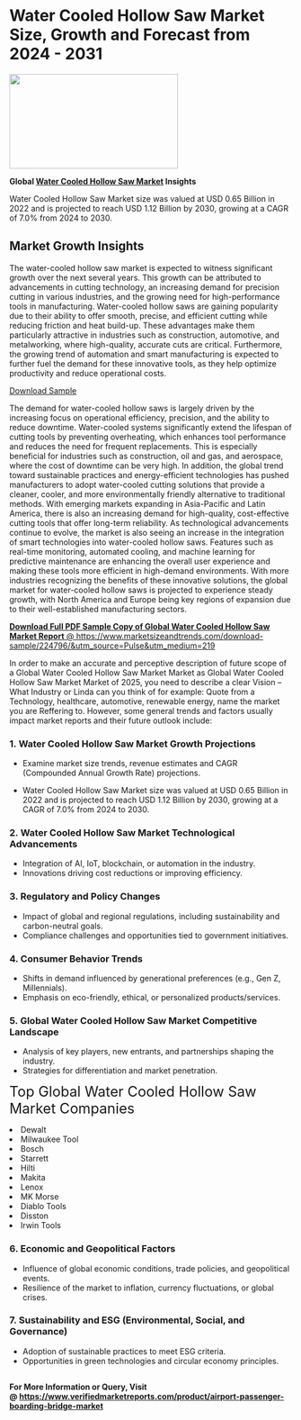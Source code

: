 <H1>Water Cooled Hollow Saw Market Size, Growth and Forecast from 2024 - 2031</H1><img class="aligncenter size-medium wp-image-584254" src="https://thirdeyenews.in/wp-content/uploads/2024/09/Global-Market-Research-300x168.jpeg" alt="" width="300" height="168" /><p><strong>Global&nbsp;<a href="https://www.marketsizeandtrends.com/download-sample/224796/&amp;utm_source=Pulse&amp;utm_medium=219">Water Cooled Hollow Saw Market</a> Insights</strong></p><p>Water Cooled Hollow Saw Market size was valued at USD 0.65 Billion in 2022 and is projected to reach USD 1.12 Billion by 2030, growing at a CAGR of 7.0% from 2024 to 2030.</p><p><h2>Market Growth Insights</h2> <p>The water-cooled hollow saw market is expected to witness significant growth over the next several years. This growth can be attributed to advancements in cutting technology, an increasing demand for precision cutting in various industries, and the growing need for high-performance tools in manufacturing. Water-cooled hollow saws are gaining popularity due to their ability to offer smooth, precise, and efficient cutting while reducing friction and heat build-up. These advantages make them particularly attractive in industries such as construction, automotive, and metalworking, where high-quality, accurate cuts are critical. Furthermore, the growing trend of automation and smart manufacturing is expected to further fuel the demand for these innovative tools, as they help optimize productivity and reduce operational costs.</p> <p><a href="sample_download_link">Download Sample</a></p> <p>The demand for water-cooled hollow saws is largely driven by the increasing focus on operational efficiency, precision, and the ability to reduce downtime. Water-cooled systems significantly extend the lifespan of cutting tools by preventing overheating, which enhances tool performance and reduces the need for frequent replacements. This is especially beneficial for industries such as construction, oil and gas, and aerospace, where the cost of downtime can be very high. In addition, the global trend toward sustainable practices and energy-efficient technologies has pushed manufacturers to adopt water-cooled cutting solutions that provide a cleaner, cooler, and more environmentally friendly alternative to traditional methods. With emerging markets expanding in Asia-Pacific and Latin America, there is also an increasing demand for high-quality, cost-effective cutting tools that offer long-term reliability. As technological advancements continue to evolve, the market is also seeing an increase in the integration of smart technologies into water-cooled hollow saws. Features such as real-time monitoring, automated cooling, and machine learning for predictive maintenance are enhancing the overall user experience and making these tools more efficient in high-demand environments. With more industries recognizing the benefits of these innovative solutions, the global market for water-cooled hollow saws is projected to experience steady growth, with North America and Europe being key regions of expansion due to their well-established manufacturing sectors. <p><a href="more_info_link"></p><p><span class=""><strong>Download Full PDF Sample Copy of Global Water Cooled Hollow Saw Market Report</strong> @ <a href="https://www.marketsizeandtrends.com/download-sample/224796/&amp;utm_source=Pulse&amp;utm_medium=219" target="_blank">https://www.marketsizeandtrends.com/download-sample/224796/&amp;utm_source=Pulse&amp;utm_medium=219</a></span></p><p>In order to make an accurate and perceptive description of future scope of a Global&nbsp;Water Cooled Hollow Saw Market Market as Global&nbsp;Water Cooled Hollow Saw Market Market of 2025, you need to describe a clear Vision &ndash; What Industry or Linda can you think of for example: Quote from a Technology, healthcare, automotive, renewable energy, name the market you are Reffering to. However, some general trends and factors usually impact market reports and their future outlook include:</p><h3>1.&nbsp;<strong>Water Cooled Hollow Saw Market Growth Projections</strong></h3><ul><li>Examine market size trends, revenue estimates and CAGR (Compounded Annual Growth Rate) projections.</li><li><p>Water Cooled Hollow Saw Market size was valued at USD 0.65 Billion in 2022 and is projected to reach USD 1.12 Billion by 2030, growing at a CAGR of 7.0% from 2024 to 2030.</p></li></ul><h3>2.&nbsp;<strong>Water Cooled Hollow Saw Market Technological Advancements</strong></h3><ul><li>Integration of AI, IoT, blockchain, or automation in the industry.</li><li>Innovations driving cost reductions or improving efficiency.</li></ul><h3>3.&nbsp;<strong>Regulatory and Policy Changes</strong></h3><ul><li>Impact of global and regional regulations, including sustainability and carbon-neutral goals.</li><li>Compliance challenges and opportunities tied to government initiatives.</li></ul><h3>4.&nbsp;<strong>Consumer Behavior Trends</strong></h3><ul><li>Shifts in demand influenced by generational preferences (e.g., Gen Z, Millennials).</li><li>Emphasis on eco-friendly, ethical, or personalized products/services.</li></ul><h3>5.&nbsp;<strong>Global Water Cooled Hollow Saw Market Competitive Landscape</strong></h3><ul><li>Analysis of key players, new entrants, and partnerships shaping the industry.</li><li>Strategies for differentiation and market penetration.</li></ul><p data-pm-slice="1 1 []"><span style="color: inherit; font-family: inherit; font-size: 25px;">Top Global Water Cooled Hollow Saw Market Companies</span></p><div class="" data-test-id=""><p><li>Dewalt</li><li> Milwaukee Tool</li><li> Bosch</li><li> Starrett</li><li> Hilti</li><li> Makita</li><li> Lenox</li><li> MK Morse</li><li> Diablo Tools</li><li> Disston</li><li> Irwin Tools</li></p></div><h3>6.&nbsp;<strong>Economic and Geopolitical Factors</strong></h3><ul><li>Influence of global economic conditions, trade policies, and geopolitical events.</li><li>Resilience of the market to inflation, currency fluctuations, or global crises.</li></ul><h3>7.&nbsp;<strong>Sustainability and ESG (Environmental, Social, and Governance)</strong></h3><ul><li>Adoption of sustainable practices to meet ESG criteria.</li><li>Opportunities in green technologies and circular economy principles.</li></ul><h2><strong style="font-size: 14px;">For More Information or Query, Visit @&nbsp;</strong><a style="background-color: #ffffff; font-size: 14px;" href="https://www.marketsizeandtrends.com/report/water-cooled-hollow-saw-market/" target="_blank">https://www.verifiedmarketreports.com/product/airport-passenger-boarding-bridge-market</a></h2>
